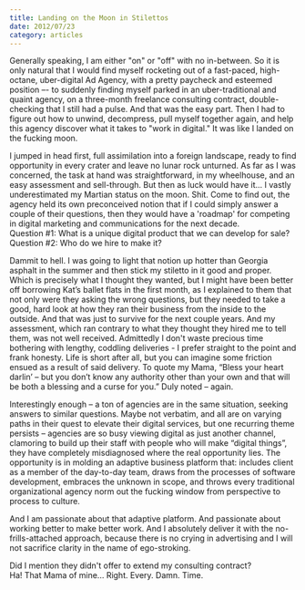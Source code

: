 ```yaml
---
title: Landing on the Moon in Stilettos 
date: 2012/07/23
category: articles
---
```


Generally speaking, I am either "on" or "off" with no in-between.  So it
is only natural that I would find myself rocketing out of a fast-paced,
high-octane, uber-digital Ad Agency, with a pretty paycheck and esteemed
position –- to suddenly finding myself parked in an uber-traditional and
quaint agency, on a three-month freelance consulting contract,
double-checking that I still had a pulse.  And that was the easy part.
Then I had to figure out how to unwind, decompress, pull myself together
again, and help this agency discover what it takes to "work in digital."
It was like I landed on the fucking moon.

I jumped in head first, full assimilation into a foreign landscape,
ready to find opportunity in every crater and leave no lunar rock
unturned.  As far as I was concerned, the task at hand was
straightforward, in my wheelhouse, and an easy assessment and
sell-through.  But then as luck would have it… I vastly underestimated
my Martian status on the moon.  Shit.  Come to find out, the agency held
its own preconceived notion that if I could simply answer a couple of
their questions, then they would have a 'roadmap' for competing in
digital marketing and communications for the next decade.   
Question #1:  What is a unique digital product that we can develop for
sale?
Question #2:  Who do we hire to make it?

Dammit to hell.  I was going to light that notion up hotter than Georgia
asphalt in the summer and then stick my stiletto in it good and proper.
Which is precisely what I thought they wanted, but I might have been
better off borrowing Kat’s ballet flats in the first month, as I
explained to them that not only were they asking the wrong questions,
but they needed to take a good, hard look at how they ran their business
from the inside to the outside.  And that was just to survive for the
next couple years.  And my assessment, which ran contrary to what they
thought they hired me to tell them, was not well received.  Admittedly I
don't waste precious time bothering with lengthy, coddling deliveries -
I prefer straight to the point and frank honesty.  Life is short after
all, but you can imagine some friction ensued as a result of said
delivery.  To quote my Mama,  “Bless your heart darlin’ – but you don’t
know any authority other than your own and that will be both a blessing
and a curse for you.”  Duly noted – again.

Interestingly enough – a ton of agencies are in the same situation,
seeking answers to similar questions.  Maybe not verbatim, and all are
on varying paths in their quest to elevate their digital services, but
one recurring theme persists – agencies are so busy viewing digital as
just another channel, clamoring to build up their staff with people who
will make “digital things”, they have completely misdiagnosed where the
real opportunity lies.   The opportunity is in molding an adaptive
business platform that: includes client as a member of the day-to-day
team, draws from the processes of software development, embraces the
unknown in scope, and throws every traditional organizational agency
norm out the fucking window from perspective to process to culture.  

And I am passionate about that adaptive platform. And passionate about
working better to make better work.  And I absolutely deliver it with
the no-frills-attached approach, because there is no crying in
advertising and I will not sacrifice clarity in the name of
ego-stroking.  

Did I mention they didn't offer to extend my consulting contract?  
Ha!  That Mama of mine... Right. Every. Damn. Time.
